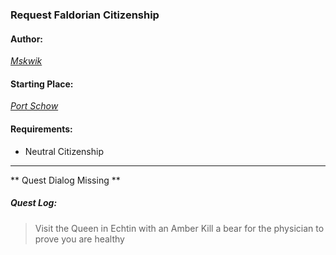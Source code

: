 ### Request Faldorian Citizenship
#### Author:
_[Mskwik](http://movoda.net/man/Mskwik)_

#### Starting Place:
_[Port Schow](http://movoda.net/man/PortSchow)_

#### Requirements:
* Neutral Citizenship

---
** Quest Dialog Missing **

##### Quest Log:
> Visit the Queen in Echtin with an Amber
> Kill a bear for the physician to prove you are healthy